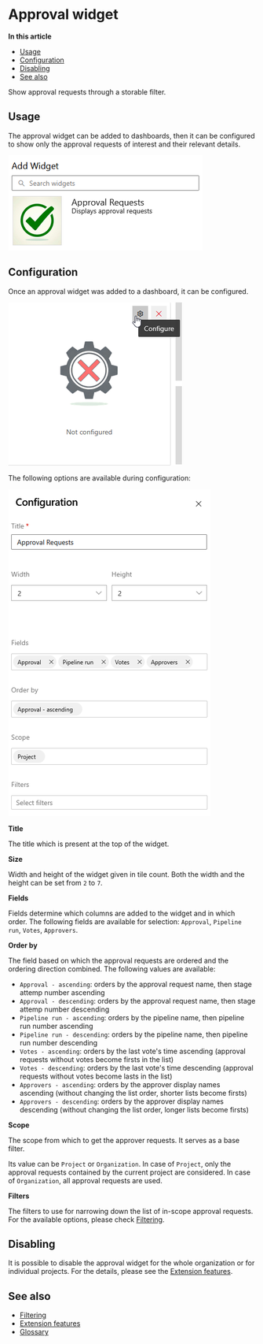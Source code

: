 # Approval widget

**In this article**
- [Usage](#usage)
- [Configuration](#configuration)
- [Disabling](#disabling)
- [See also](#see-also)

Show approval requests through a storable filter.

## Usage

The approval widget can be added to dashboards, then it can be configured to show only the 
approval requests of interest and their relevant details.

![Add widget](/flexible-approvals/images/widgets/approval-widget/add-widget.png)

## Configuration

Once an approval widget was added to a dashboard, it can be configured. 

![Configuration button](/flexible-approvals/images/widgets/approval-widget/configuration-button.png)

The following options are available during configuration:

![Configuration options](/flexible-approvals/images/widgets/approval-widget/configuration-options.png)

**Title**

The title which is present at the top of the widget.

**Size**

Width and height of the widget given in tile count.
Both the width and the height can be set from `2` to `7`.

**Fields**

Fields determine which columns are added to the widget and in which order.
The following fields are available for selection: `Approval`, `Pipeline run`, `Votes`, `Approvers`.

**Order by**

The field based on which the approval requests are ordered and the ordering direction combined.
The following values are available:
- `Approval - ascending`: orders by the approval request name, then stage attemp number ascending
- `Approval - descending`: orders by the approval request name, then stage attemp number descending
- `Pipeline run - ascending`: orders by the pipeline name, then pipeline run number ascending
- `Pipeline run - descending`: orders by the pipeline name, then pipeline run number descending
- `Votes - ascending`: orders by the last vote's time ascending (approval requests without votes become firsts in the list)
- `Votes - descending`: orders by the last vote's time descending (approval requests without votes become lasts in the list)
- `Approvers - ascending`: orders by the approver display names ascending (without changing the list order, shorter lists become firsts)
- `Approvers - descending`: orders by the approver display names descending (without changing the list order, longer lists become firsts)

**Scope**

The scope from which to get the approver requests. 
It serves as a base filter.

Its value can be `Project` or `Organization`. 
In case of `Project`, only the approval requests contained by the current project are considered.
In case of `Organization`, all approval requests are used.

**Filters**

The filters to use for narrowing down the list of in-scope approval requests.
For the available options, please check [Filtering](/flexible-approvals/common/filtering.md#approval-requests).

## Disabling

It is possible to disable the approval widget for the whole organization or for individual projects. 
For the details, please see the [Extension features](/flexible-approvals/common/extension-features.md).

## See also

- [Filtering](/flexible-approvals/common/filtering.md)
- [Extension features](/flexible-approvals/common/extension-features.md)
- [Glossary](/flexible-approvals/common/glossary.md)